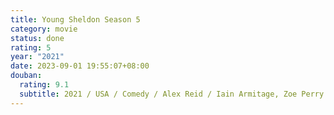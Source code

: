 ```yaml
---
title: Young Sheldon Season 5
category: movie
status: done
rating: 5
year: "2021"
date: 2023-09-01 19:55:07+08:00
douban:
  rating: 9.1
  subtitle: 2021 / USA / Comedy / Alex Reid / Iain Armitage, Zoe Perry
---
```



